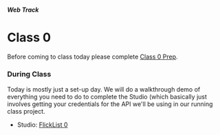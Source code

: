 ##### Web Track

# Class 0

Before coming to class today please complete [Class 0 Prep](../class0-prep).

### During Class

Today is mostly just a set-up day. We will do a walkthrough demo of everything you need to do to complete the Studio (which basically just involves getting your credentials for the API we'll be using in our running class project.

* Studio: [FlickList 0](../studios/flicklist-0)
